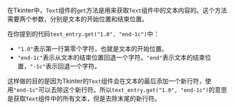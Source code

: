 在Tkinter中，`Text`组件的`get`方法是用来获取`Text`组件中的文本内容的。这个方法需要两个参数，分别是文本的开始位置和结束位置。

在你提到的代码`text_entry.get("1.0", "end-1c")`中：

- `"1.0"`表示第一行第零个字符，也就是文本的开始位置。
- `"end-1c"`表示从文本的结束位置回退一个字符。`"end"`表示文本的结束位置，`"-1c"`表示回退一个字符。

这样做的目的是因为Tkinter的`Text`组件会在文本的最后添加一个新行符，使用`"end-1c"`可以去除这个新行符。所以`text_entry.get("1.0", "end-1c")`的意思是获取`Text`组件中的所有文本，但是去除末尾的新行符。